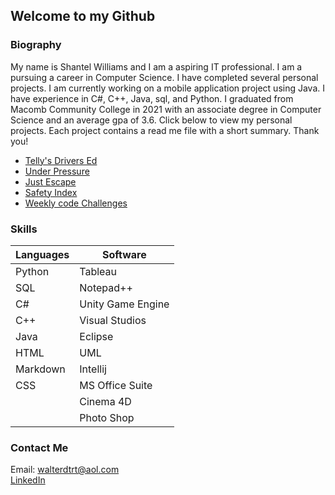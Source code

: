 <h2>Welcome to my Github</h2>

<h3>Biography</h2>

<p>My name is Shantel Williams and I am a aspiring IT professional. I am a pursuing a career in Computer Science. I have completed several personal projects. I am currently working on a mobile application project using Java. I have experience in C#, C++, Java, sql, and Python.  I graduated from Macomb Community College in 2021 with an associate degree in Computer Science and an average gpa of 3.6. Click below to view my personal projects. Each project contains a read me file with a short summary. Thank you!</p>

<ul>
  <li><a href="https://github.com/Tellysone87/DriversEdProject">Telly's Drivers Ed<a></li>
  <li><a href="https://github.com/Tellysone87/UnderPressure">Under Pressure<a></li>
  <li><a href="https://github.com/Tellysone87/JustEscape">Just Escape<a></li>
  <li><a href="https://github.com/Tellysone87/DataAnalysisProject">Safety Index<a></li>
  <li><a href="https://github.com/Tellysone87/Simple-Weekly-Python-Challenges">Weekly code Challenges<a></li>
</ul>
  
 <h3>Skills</h2>
  
  
| Languages      | Software |
| ----------- | ----------- |
| Python      | Tableau     |
| SQL         | Notepad++   |
| C#          | Unity Game Engine |
| C++         | Visual Studios |
| Java        | Eclipse       |
| HTML        | UML        |
| Markdown    | Intellij |
| CSS          | MS Office Suite |
|             | Cinema 4D |
|             | Photo Shop |
    
    
<h3>Contact Me</h2>



Email: <walterdtrt@aol.com><br>
<a href="https://www.linkedin.com/in/shantel-williams-7a40b5a5/">LinkedIn<a><br>
  


